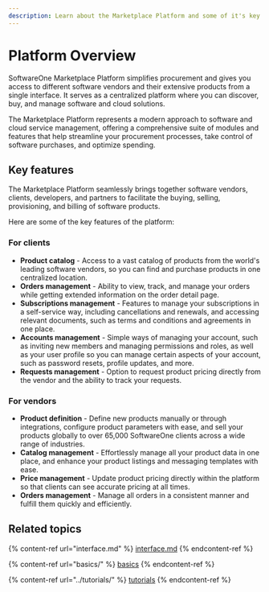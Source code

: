 ```yaml
---
description: Learn about the Marketplace Platform and some of it's key features.
---
```


# Platform Overview

SoftwareOne Marketplace Platform simplifies procurement and gives you access to different software vendors and their extensive products from a single interface. It serves as a centralized platform where you can discover, buy, and manage software and cloud solutions.

The Marketplace Platform represents a modern approach to software and cloud service management, offering a comprehensive suite of modules and features that help streamline your procurement processes, take control of software purchases, and optimize spending.

## Key features <a href="#section-key-features" id="section-key-features"></a>

The Marketplace Platform seamlessly brings together software vendors, clients, developers, and partners to facilitate the buying, selling, provisioning, and billing of software products.

Here are some of the key features of the platform:

### For clients

* **Product catalog** - Access to a vast catalog of products from the world's leading software vendors, so you can find and purchase products in one centralized location.
* **Orders management** - Ability to view, track, and manage your orders while getting extended information on the order detail page.
* **Subscriptions management** - Features to manage your subscriptions in a self-service way, including cancellations and renewals, and accessing relevant documents, such as terms and conditions and agreements in one place.
* **Accounts management** - Simple ways of managing your account, such as inviting new members and managing permissions and roles, as well as your user profile so you can manage certain aspects of your account, such as password resets, profile updates, and more.
* **Requests management** - Option to request product pricing directly from the vendor and the ability to track your requests.

### For vendors

* **Product definition** - Define new products manually or through integrations, configure product parameters with ease, and sell your products globally to over 65,000 SoftwareOne clients across a wide range of industries.
* **Catalog management** - Effortlessly manage all your product data in one place, and enhance your product listings and messaging templates with ease.
* **Price management** - Update product pricing directly within the platform so that clients can see accurate pricing at all times.
* **Orders management** - Manage all orders in a consistent manner and fulfill them quickly and efficiently.

## Related topics

{% content-ref url="interface.md" %}
[interface.md](interface.md)
{% endcontent-ref %}

{% content-ref url="basics/" %}
[basics](basics/)
{% endcontent-ref %}

{% content-ref url="../tutorials/" %}
[tutorials](../tutorials/)
{% endcontent-ref %}
